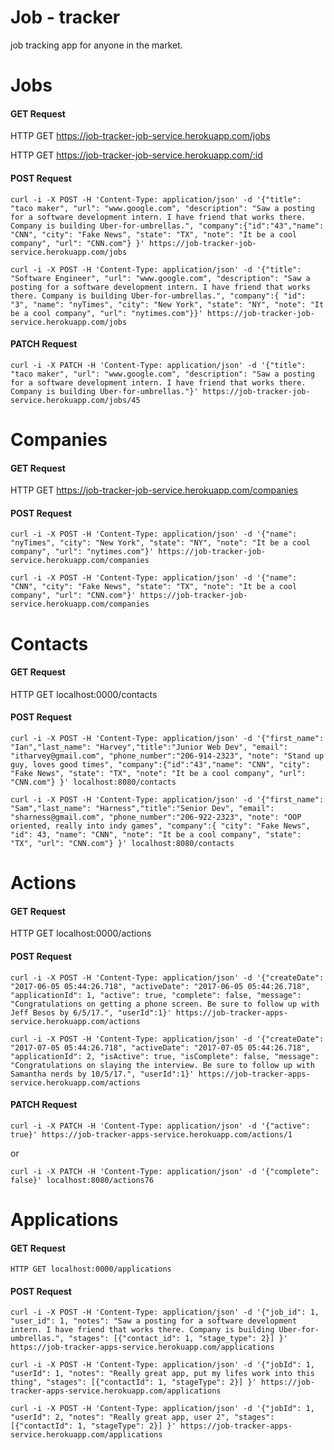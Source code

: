 # Job - tracker
job tracking app for anyone in the market.




# Jobs

#### GET Request
HTTP GET https://job-tracker-job-service.herokuapp.com/jobs

HTTP GET https://job-tracker-job-service.herokuapp.com/:id

#### POST Request
  `curl -i -X POST -H 'Content-Type: application/json' -d '{"title": "taco maker", "url": "www.google.com", "description": "Saw a posting for a software development intern. I have friend that works there. Company is building Uber-for-umbrellas.", "company":{"id":"43","name": "CNN", "city": "Fake News", "state": "TX", "note": "It be a cool company", "url": "CNN.com"} }' https://job-tracker-job-service.herokuapp.com/jobs`

  `curl -i -X POST -H 'Content-Type: application/json' -d '{"title": "Software Engineer", "url": "www.google.com", "description": "Saw a posting for a software development intern. I have friend that works there. Company is building Uber-for-umbrellas.", "company":{ "id": "3", "name": "nyTimes", "city": "New York", "state": "NY", "note": "It be a cool company", "url": "nytimes.com"}}' https://job-tracker-job-service.herokuapp.com/jobs`

#### PATCH Request
  `curl -i -X PATCH -H 'Content-Type: application/json' -d '{"title": "taco maker", "url": "www.google.com", "description": "Saw a posting for a software development intern. I have friend that works there. Company is building Uber-for-umbrellas."}' https://job-tracker-job-service.herokuapp.com/jobs/45`


# Companies

#### GET Request
HTTP GET https://job-tracker-job-service.herokuapp.com/companies

#### POST Request
  `curl -i -X POST -H 'Content-Type: application/json' -d '{"name": "nyTimes", "city": "New York", "state": "NY", "note": "It be a cool company", "url": "nytimes.com"}' https://job-tracker-job-service.herokuapp.com/companies`

  `curl -i -X POST -H 'Content-Type: application/json' -d '{"name": "CNN", "city": "Fake News", "state": "TX", "note": "It be a cool company", "url": "CNN.com"}' https://job-tracker-job-service.herokuapp.com/companies`


# Contacts

#### GET Request
HTTP GET localhost:0000/contacts

#### POST Request
  `curl -i -X POST -H 'Content-Type: application/json' -d '{"first_name": "Ian","last_name": "Harvey","title":"Junior Web Dev", "email": "itharvey@gmail.com", "phone_number":"206-914-2323", "note": "Stand up guy, loves good times", "company":{"id":"43","name": "CNN", "city": "Fake News", "state": "TX", "note": "It be a cool company", "url": "CNN.com"} }' localhost:8080/contacts`

  `curl -i -X POST -H 'Content-Type: application/json' -d '{"first_name": "Sam","last_name": "Harness","title":"Senior Dev", "email": "sharness@gmail.com", "phone_number":"206-922-2323", "note": "OOP oriented, really into indy games", "company":{ "city": "Fake News", "id": 43, "name": "CNN", "note": "It be a cool company", "state": "TX", "url": "CNN.com"} }' localhost:8080/contacts`



# Actions

#### GET Request
  HTTP GET localhost:0000/actions

#### POST Request
  `curl -i -X POST -H 'Content-Type: application/json' -d '{"createDate": "2017-06-05 05:44:26.718", "activeDate": "2017-06-05 05:44:26.718", "applicationId": 1, "active": true, "complete": false, "message": "Congratulations on getting a phone screen. Be sure to follow up with Jeff Besos by 6/5/17.", "userId":1}' https://job-tracker-apps-service.herokuapp.com/actions`

  `curl -i -X POST -H 'Content-Type: application/json' -d '{"createDate": "2017-07-05 05:44:26.718", "activeDate": "2017-07-05 05:44:26.718", "applicationId": 2, "isActive": true, "isComplete": false, "message": "Congratulations on slaying the interview. Be sure to follow up with Samantha nerds by 10/5/17.", "userId":1}' https://job-tracker-apps-service.herokuapp.com/actions`

#### PATCH Request

  `curl -i -X PATCH -H 'Content-Type: application/json' -d '{"active": true}' https://job-tracker-apps-service.herokuapp.com/actions/1`

   or

  `curl -i -X PATCH -H 'Content-Type: application/json' -d '{"complete": false}' localhost:8080/actions76`




# Applications

#### GET Request
    HTTP GET localhost:0000/applications

#### POST Request
  `curl -i -X POST -H 'Content-Type: application/json' -d '{"job_id": 1, "user_id": 1, "notes": "Saw a posting for a software development intern. I have friend that works there. Company is building Uber-for-umbrellas.", "stages": [{"contact_id": 1, "stage_type": 2}] }' https://job-tracker-apps-service.herokuapp.com/applications`

  `curl -i -X POST -H 'Content-Type: application/json' -d '{"jobId": 1, "userId": 1, "notes": "Really great app, put my lifes work into this thing", "stages": [{"contactId": 1, "stageType": 2}] }' https://job-tracker-apps-service.herokuapp.com/applications`

  `curl -i -X POST -H 'Content-Type: application/json' -d '{"jobId": 1, "userId": 2, "notes": "Really great app, user 2", "stages": [{"contactId": 1, "stageType": 2}] }' https://job-tracker-apps-service.herokuapp.com/applications`
